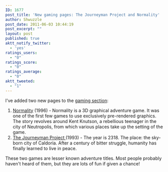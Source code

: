 ```yaml
---
ID: 1677
post_title: 'New gaming pages: The Journeyman Project and Normality'
author: Shwuzzle
post_date: 2011-06-03 10:44:19
post_excerpt: ""
layout: post
published: true
aktt_notify_twitter:
  - 'yes'
ratings_users:
  - "0"
ratings_score:
  - "0"
ratings_average:
  - "0"
aktt_tweeted:
  - "1"
---
```

I've added two new pages to the <a href="http://shwuzzle.com/gaming/">gaming section</a>:
<ol>
	<li><a href="http://shwuzzle.com/gaming/normality/">Normality</a> (1996) - Normality is a 3D graphical adventure game. It was one of the first few games to use exclusively pre-rendered graphics. The story revolves around Kent Knutson, a rebellious teenager in the city of Neutropolis, from which various places take up the setting of the game.</li>
	<li><a href="http://shwuzzle.com/gaming/the-journeyman-project/">The Journeyman Project </a>(1993) - The year is 2318. The place: the sky-born city of Caldoria. After a century of bitter struggle, humanity has finally learned to live in peace.</li>
</ol>
These two games are lesser known adventure titles. Most people probably haven't heard of them, but they are lots of fun if given a chance!
